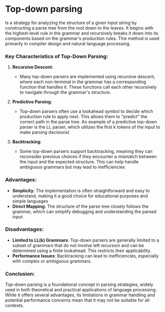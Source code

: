 # Top-down parsing
Is a strategy for analyzing the structure of a given input string by constructing a parse tree from the root down to the leaves. It begins with the highest-level rule in the grammar and recursively breaks it down into its components based on the grammar's production rules. This method is used primarily in compiler design and natural language processing.

### Key Characteristics of Top-Down Parsing:

1. **Recursive Descent**:

   * Many top-down parsers are implemented using recursive descent, where each non-terminal in the grammar has a corresponding function that handles it. These functions call each other recursively to navigate through the grammar's structure.

2. **Predictive Parsing**:

   * Top-down parsers often use a lookahead symbol to decide which production rule to apply next. This allows them to "predict" the correct path in the parse tree. An example of a predictive top-down parser is the LL parser, which utilizes the first k tokens of the input to make parsing decisions​(

3. **Backtracking**:

   * Some top-down parsers support backtracking, meaning they can reconsider previous choices if they encounter a mismatch between the input and the expected structure. This can help handle ambiguous grammars but may lead to inefficiencies

### Advantages:

* **Simplicity**: The implementation is often straightforward and easy to understand, making it a good choice for educational purposes and simple languages
* **Direct Mapping**: The structure of the parse tree closely follows the grammar, which can simplify debugging and understanding the parsed input​

### Disadvantages:

* **Limited to LL(k) Grammars**: Top-down parsers are generally limited to a subset of grammars that do not involve left recursion and can be determined using a finite lookahead. This restricts their applicability​.
* **Performance Issues**: Backtracking can lead to inefficiencies, especially with complex or ambiguous grammars.
### Conclusion:

Top-down parsing is a foundational concept in parsing strategies, widely used in both theoretical and practical applications of language processing. While it offers several advantages, its limitations in grammar handling and potential performance concerns mean that it may not be suitable for all contexts.
